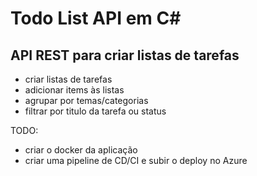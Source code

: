 # Todo List API em C\#

## API REST para criar listas de tarefas

- criar listas de tarefas
- adicionar items às listas
- agrupar por temas/categorias
- filtrar por titulo da tarefa ou status

TODO:

- criar o docker da aplicação
- criar uma pipeline de CD/CI e subir o deploy no Azure

